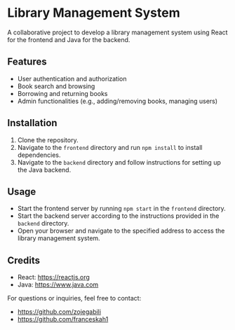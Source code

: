 # Library Management System

A collaborative project to develop a library management system using React for the frontend and Java for the backend.

## Features

- User authentication and authorization
- Book search and browsing
- Borrowing and returning books
- Admin functionalities (e.g., adding/removing books, managing users)

## Installation

1. Clone the repository.
2. Navigate to the `frontend` directory and run `npm install` to install dependencies.
3. Navigate to the `backend` directory and follow instructions for setting up the Java backend.

## Usage

- Start the frontend server by running `npm start` in the `frontend` directory.
- Start the backend server according to the instructions provided in the `backend` directory.
- Open your browser and navigate to the specified address to access the library management system.

## Credits

- React: https://reactjs.org
- Java: https://www.java.com

For questions or inquiries, feel free to contact:
- https://github.com/zojegabili
- https://github.com/franceskah1 
